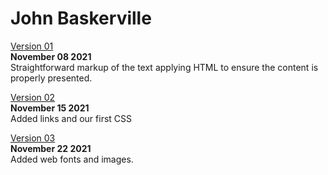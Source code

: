 # John Baskerville

[Version 01](https://eleventhirty.github.io/baskerville/baskerville-one.html)    
**November 08 2021**    
Straightforward markup of the text applying HTML to ensure the content is properly presented.

[Version 02](https://eleventhirty.github.io/baskerville/baskerville-two.html)    
**November 15 2021**   
Added links and our first CSS

[Version 03](https://eleventhirty.github.io/baskerville/baskerville-three.html)    
**November 22 2021**   
Added web fonts and images.